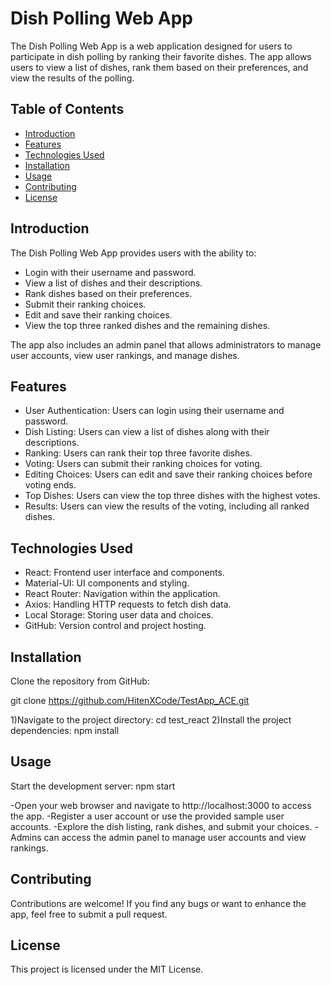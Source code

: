 # Dish Polling Web App

The Dish Polling Web App is a web application designed for users to participate in dish polling by ranking their favorite dishes. The app allows users to view a list of dishes, rank them based on their preferences, and view the results of the polling.

## Table of Contents

- [Introduction](#introduction)
- [Features](#features)
- [Technologies Used](#technologies-used)
- [Installation](#installation)
- [Usage](#usage)
- [Contributing](#contributing)
- [License](#license)

## Introduction

The Dish Polling Web App provides users with the ability to:

- Login with their username and password.
- View a list of dishes and their descriptions.
- Rank dishes based on their preferences.
- Submit their ranking choices.
- Edit and save their ranking choices.
- View the top three ranked dishes and the remaining dishes.

The app also includes an admin panel that allows administrators to manage user accounts, view user rankings, and manage dishes.

## Features

- User Authentication: Users can login using their username and password.
- Dish Listing: Users can view a list of dishes along with their descriptions.
- Ranking: Users can rank their top three favorite dishes.
- Voting: Users can submit their ranking choices for voting.
- Editing Choices: Users can edit and save their ranking choices before voting ends.
- Top Dishes: Users can view the top three dishes with the highest votes.
- Results: Users can view the results of the voting, including all ranked dishes.

## Technologies Used

- React: Frontend user interface and components.
- Material-UI: UI components and styling.
- React Router: Navigation within the application.
- Axios: Handling HTTP requests to fetch dish data.
- Local Storage: Storing user data and choices.
- GitHub: Version control and project hosting.

## Installation

Clone the repository from GitHub:


 git clone https://github.com/HitenXCode/TestApp_ACE.git
 
1)Navigate to the project directory:
cd test_react
2)Install the project dependencies:
npm install

## Usage
Start the development server:
npm start

-Open your web browser and navigate to http://localhost:3000 to access the app.
-Register a user account or use the provided sample user accounts.
-Explore the dish listing, rank dishes, and submit your choices.
-Admins can access the admin panel to manage user accounts and view rankings.

## Contributing
Contributions are welcome! If you find any bugs or want to enhance the app, feel free to submit a pull request.

## License
This project is licensed under the MIT License.
